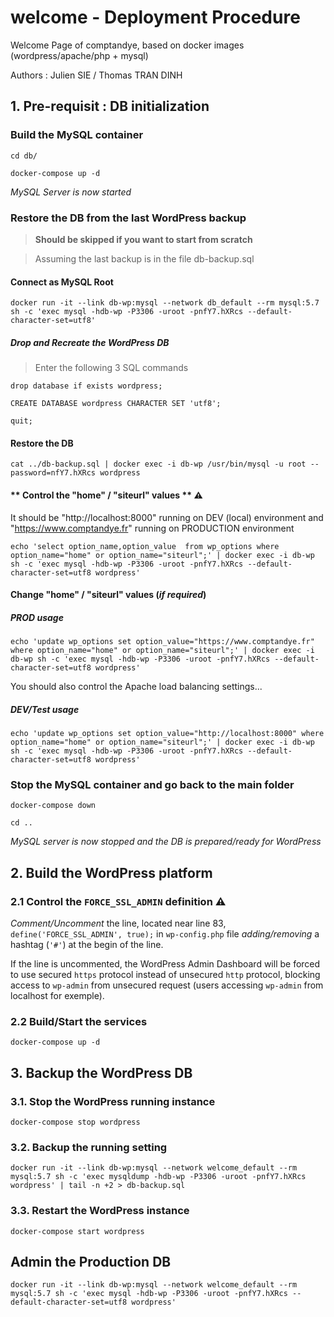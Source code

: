 # welcome - Deployment Procedure 
Welcome Page of comptandye, based on docker images (wordpress/apache/php + mysql)

Authors : Julien SIE / Thomas TRAN DINH

## 1. Pre-requisit : DB initialization
### Build the MySQL container
`cd db/`

`docker-compose up -d`

*MySQL Server is now started*

### Restore the DB from the last WordPress backup
> **Should be skipped if you want to start from scratch**

> Assuming the last backup is in the file db-backup.sql

#### Connect as MySQL Root
`docker run -it --link db-wp:mysql --network db_default --rm mysql:5.7 sh -c 'exec mysql -hdb-wp -P3306 -uroot -pnfY7.hXRcs --default-character-set=utf8'`
##### Drop and Recreate the WordPress DB

> Enter the following 3 SQL commands

`drop database if exists wordpress;`

`CREATE DATABASE wordpress CHARACTER SET 'utf8';`

`quit;`

#### Restore the DB
`cat ../db-backup.sql | docker exec -i db-wp /usr/bin/mysql -u root --password=nfY7.hXRcs wordpress`

#### ** Control the "home" / "siteurl" values ** :warning:
It should be "http://localhost:8000" running on DEV (local) environment and "https://www.comptandye.fr" running on PRODUCTION environment

`` echo 'select option_name,option_value  from wp_options where option_name="home" or option_name="siteurl";' | docker exec -i db-wp sh -c 'exec mysql -hdb-wp -P3306 -uroot -pnfY7.hXRcs --default-character-set=utf8 wordpress' ``

#### Change "home" / "siteurl" values (_if required_)
##### **PROD usage**

`` echo 'update wp_options set option_value="https://www.comptandye.fr" where option_name="home" or option_name="siteurl";' | docker exec -i db-wp sh -c 'exec mysql -hdb-wp -P3306 -uroot -pnfY7.hXRcs --default-character-set=utf8 wordpress' ``

You should also control the Apache load balancing settings...

##### *DEV/Test usage*

`` echo 'update wp_options set option_value="http://localhost:8000" where option_name="home" or option_name="siteurl";' | docker exec -i db-wp sh -c 'exec mysql -hdb-wp -P3306 -uroot -pnfY7.hXRcs --default-character-set=utf8 wordpress' ``

### Stop the MySQL container and go back to the main folder
`docker-compose down`

`cd ..`

*MySQL server is now stopped and the DB is prepared/ready for WordPress*

## 2. Build the WordPress platform

### 2.1 Control the `FORCE_SSL_ADMIN` definition :warning:
_Comment/Uncomment_ the line, located near line 83, ` define('FORCE_SSL_ADMIN', true);` in `wp-config.php` file _adding/removing_ a hashtag (`'#'`) at the begin of the line.

If the line is uncommented, the WordPress Admin Dashboard will be forced to use secured `https` protocol instead of unsecured `http` protocol, blocking access to `wp-admin` from unsecured request (users accessing `wp-admin` from localhost for exemple).

### 2.2 Build/Start the services 

`docker-compose up -d`

## 3. Backup the WordPress DB
### 3.1. Stop the WordPress running instance
`docker-compose stop wordpress`

### 3.2. Backup the running setting
`` docker run -it --link db-wp:mysql --network welcome_default --rm mysql:5.7 sh -c 'exec mysqldump -hdb-wp -P3306 -uroot -pnfY7.hXRcs wordpress' | tail -n +2 > db-backup.sql ``

### 3.3. Restart the WordPress instance
`docker-compose start wordpress`

## Admin the Production DB
`` docker run -it --link db-wp:mysql --network welcome_default --rm mysql:5.7 sh -c 'exec mysql -hdb-wp -P3306 -uroot -pnfY7.hXRcs --default-character-set=utf8 wordpress' ``
